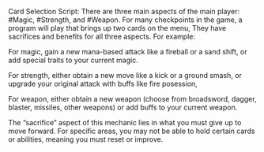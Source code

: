 Card Selection Script: There are three main aspects of the main player: #Magic, #Strength, and #Weapon. For many checkpoints in the game, a program will play that brings up two cards on the menu,
They have sacrifices and benefits for all three aspects. For example:

For magic, gain a new mana-based attack like a fireball or a sand shift, or add special traits to your current magic.

For strength, either obtain a new move like a kick or a ground smash, or upgrade your original attack with buffs like fire posession, 

For weapon, either obtain a new weapon (choose from broadsword, dagger, blaster, missiles, other weapons) or add buffs to your current weapon. 


The “sacrifice” aspect of this mechanic lies in what you must give up to move forward. For specific areas, you may not be able to hold certain cards or abilities, meaning you must reset or improve.
